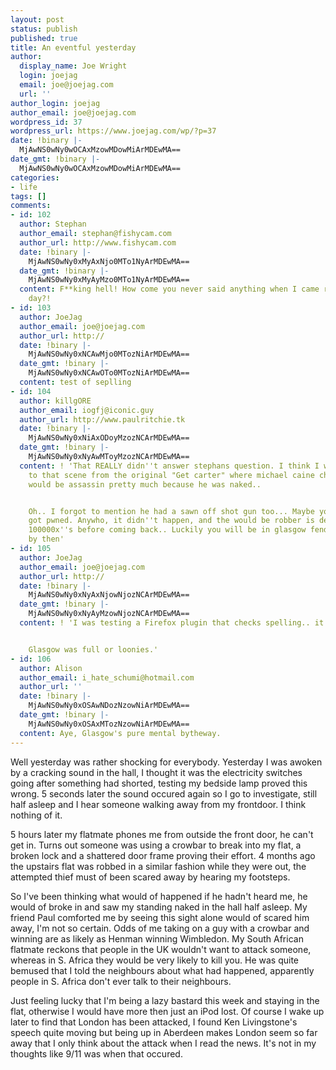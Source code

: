 ```yaml
---
layout: post
status: publish
published: true
title: An eventful yesterday
author:
  display_name: Joe Wright
  login: joejag
  email: joe@joejag.com
  url: ''
author_login: joejag
author_email: joe@joejag.com
wordpress_id: 37
wordpress_url: https://www.joejag.com/wp/?p=37
date: !binary |-
  MjAwNS0wNy0wOCAxMzowMDowMiArMDEwMA==
date_gmt: !binary |-
  MjAwNS0wNy0wOCAxMzowMDowMiArMDEwMA==
categories:
- life
tags: []
comments:
- id: 102
  author: Stephan
  author_email: stephan@fishycam.com
  author_url: http://www.fishycam.com
  date: !binary |-
    MjAwNS0wNy0xMyAxNjo0MTo1NyArMDEwMA==
  date_gmt: !binary |-
    MjAwNS0wNy0xMyAyMzo0MTo1NyArMDEwMA==
  content: F**king hell! How come you never said anything when I came round the other
    day?!
- id: 103
  author: JoeJag
  author_email: joe@joejag.com
  author_url: http://
  date: !binary |-
    MjAwNS0wNy0xNCAwMjo0MTozNiArMDEwMA==
  date_gmt: !binary |-
    MjAwNS0wNy0xNCAwOTo0MTozNiArMDEwMA==
  content: test of seplling
- id: 104
  author: killgORE
  author_email: iogfj@iconic.guy
  author_url: http://www.paulritchie.tk
  date: !binary |-
    MjAwNS0wNy0xNiAxODoyMzozNCArMDEwMA==
  date_gmt: !binary |-
    MjAwNS0wNy0xNyAwMToyMzozNCArMDEwMA==
  content: ! 'That REALLY didn''t answer stephans question. I think I was referring
    to that scene from the original "Get carter" where michael caine chases off a
    would be assassin pretty much because he was naked..


    Oh.. I forgot to mention he had a sawn off shot gun too... Maybe you would have
    got pwned. Anywho, it didn''t happen, and the would be robber is definately thinking
    100000x''s before coming back.. Luckily you will be in glasgow fending off neds
    by then'
- id: 105
  author: JoeJag
  author_email: joe@joejag.com
  author_url: http://
  date: !binary |-
    MjAwNS0wNy0xNyAxNjowNjozNCArMDEwMA==
  date_gmt: !binary |-
    MjAwNS0wNy0xNyAyMzowNjozNCArMDEwMA==
  content: ! 'I was testing a Firefox plugin that checks spelling.. it doesn''t work.


    Glasgow was full or loonies.'
- id: 106
  author: Alison
  author_email: i_hate_schumi@hotmail.com
  author_url: ''
  date: !binary |-
    MjAwNS0wNy0xOSAwNDozNzowNiArMDEwMA==
  date_gmt: !binary |-
    MjAwNS0wNy0xOSAxMTozNzowNiArMDEwMA==
  content: Aye, Glasgow's pure mental bytheway.
---
```

<p>Well yesterday was rather shocking for everybody.  Yesterday I was awoken by a cracking sound in the hall, I thought it was the electricity switches going after something had shorted, testing my bedside lamp proved this wrong.  5 seconds later the sound occured again so I go to investigate, still half asleep and I hear someone walking away from my frontdoor.  I think nothing of it.</p>
<p>5 hours later my flatmate phones me from outside the front door, he can't get in.  Turns out someone was using a crowbar to break into my flat, a broken lock and a shattered door frame proving their effort.  4 months ago the upstairs flat was robbed in a similar fashion while they were out, the attempted thief must of been scared away by hearing my footsteps.</p>
<p>So I've been thinking what would of happened if he hadn't heard me, he would of broke in and saw my standing naked in the hall half asleep.  My friend Paul comforted me by seeing this sight alone would of scared him away, I'm not so certain.  Odds of me taking on a guy with a crowbar and winning are as likely as Henman winning Wimbledon.  My South African flatmate reckons that people in the UK wouldn't want to attack someone, whereas in S. Africa they would be very likely to kill you.  He was quite bemused that I told the neighbours about what had happened, apparently people in S. Africa don't ever talk to their neighbours.</p>
<p>Just feeling lucky that I'm being a lazy bastard this week and staying in the flat, otherwise I would have more then just an iPod lost.  Of course I wake up later to find that London has been attacked, I found Ken Livingstone's speech quite moving but being up in Aberdeen makes London seem so far away that I only think about the attack when I read the news.  It's not in my thoughts like 9/11 was when that occured.</p>
